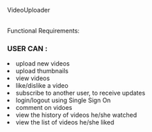 VideoUploader

<br>
Functional Requirements:
<h3>USER CAN : </h3>
<li>upload new videos</li>
<li>upload thumbnails </li>
<li>view videos</li>
<li>like/dislike a video</li>
<li>subscribe to another user, to receive updates </li>
<li>login/logout using Single Sign On</li>
<li>comment on vidoes</li>
<li> view the history of videos he/she watched</li>
<li>view the list of videos he/she liked</li>



